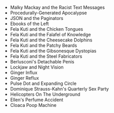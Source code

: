 * Malky Mackay and the Racist Text Messages
* Procedurally-Generated Apocalypse
* JSON and the Paginators
* Ebooks of the Left
* Fela Kuti and the Chicken Tongues
* Fela Kuti and the Falafel of Knowledge
* Fela Kuti and the Cheesecake Dolphins
* Fela Kuti and the Patchy Beards
* Fela Kuti and the Gibsonesque Dystopias
* Fela Kuti and the Steel Fabricators
* Berlusconi's Detachable Penis
* Lockjaw and Night Vision
* Ginger Influx
* Ginger Reflux
* Pulse Dot and Expanding Circle
* Dominique Strauss-Kahn's Quarterly Sex Party
* Helicopters On The Underground
* Ellen's Perfume Accident
* Cloaca Poop Machine
